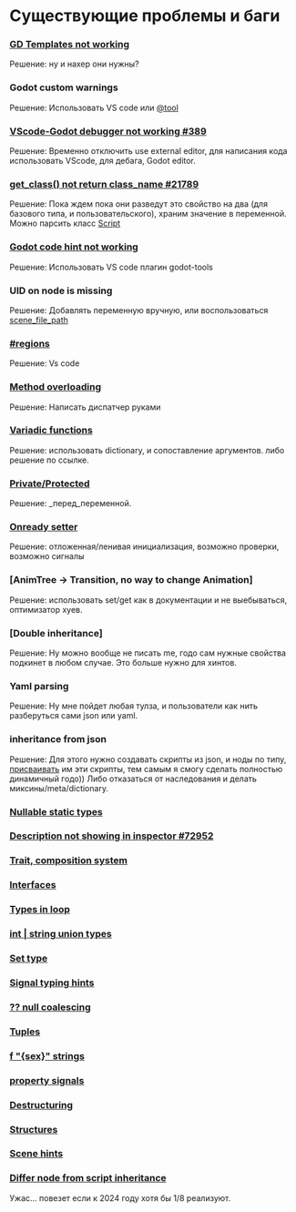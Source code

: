 # Существующие проблемы и баги

### [GD Templates not working](https://docs.godotengine.org/en/stable/tutorials/scripting/creating_script_templates.html)

Решение: ну и нахер они нужны?

### Godot custom warnings

Решение: Использовать VS code или [@tool](https://www.youtube.com/watch?v=90XPxd2533c)

### [VScode-Godot debugger not working #389](https://github.com/godotengine/godot-vscode-plugin/issues/389#issuecomment-1302540744)

Решение:
Временно отключить use external editor, для написания кода использовать VScode, для дебага, Godot editor.

### [get_class() not return class_name #21789](https://github.com/godotengine/godot/issues/21789)

Решение:
Пока ждем пока они разведут это свойство на два (для базового типа, и пользовательского), храним значение в переменной. Можно парсить класс [Script](https://docs.godotengine.org/en/stable/classes/class_script.html#class-script-method-can-instantiate)

### [Godot code hint not working]()

Решение: Использовать VS code плагин godot-tools

### UID on node is missing

Решение: Добавлять переменную вручную, или воспользоваться [scene_file_path](https://docs.godotengine.org/en/stable/classes/class_node.html#class-node-property-scene-file-path)

### [#regions](https://github.com/godotengine/godot-proposals/issues/3366)

Решение: Vs code

### [Method overloading](https://github.com/godotengine/godot-proposals/issues/1571)

Решение: Написать диспатчер руками

### [Variadic functions](https://github.com/godotengine/godot-proposals/issues/1034)

Решение: использовать dictionary, и сопоставление аргументов. либо решение по ссылке.

### [Private/Protected](https://github.com/godotengine/godot-proposals/issues/641)

Решение: _перед_переменной.

### [Onready setter](https://github.com/godotengine/godot-proposals/issues/325)

Решение: отложенная/ленивая инициализация, возможно проверки, возможно сигналы

### [AnimTree -> Transition, no way to change Animation]

Решение: использовать set/get как в документации и не выебываться, оптимизатор хуев.

### [Double inheritance]

Решение: Ну можно вообще не писать me, годо сам нужные свойства подкинет в любом случае. Это больше нужно для хинтов.

### Yaml parsing

Решение: Ну мне пойдет любая тулза, и пользователи как нить разберуться сами json или yaml.

### inheritance from json

Решение: Для этого нужно создавать скрипты из json, и ноды по типу, [присваивать](https://docs.godotengine.org/en/stable/classes/class_script.html#class-script-method-reload) им эти скрипты, тем самым я смогу сделать полностью динамичный годо)) Либо отказаться от наследования и делать миксины/meta/dictionary.

### [Nullable static types](https://github.com/godotengine/godot-proposals/issues/162)
### [Description not showing in inspector #72952](https://github.com/godotengine/godot/issues/72952)
### [Trait, composition system](https://github.com/godotengine/godot-proposals/issues/6416)
### [Interfaces](https://github.com/godotengine/godot-proposals/issues/4872)
### [Types in loop](https://github.com/godotengine/godot-proposals/issues/632)
### [int | string union types](https://github.com/godotengine/godot-proposals/issues/737)
### [Set type](https://github.com/godotengine/godot-proposals/issues/867)
### [Signal typing hints](https://github.com/godotengine/godot-proposals/issues/2557)
### [?? null coalescing](https://github.com/godotengine/godot-proposals/issues/1321)
### [Tuples](https://github.com/godotengine/godot-proposals/issues/2944)
### [f "{sex}" strings](https://github.com/godotengine/godot-proposals/issues/157)
### [property signals](https://github.com/godotengine/godot-proposals/issues/4867)
### [Destructuring](https://github.com/godotengine/godot-proposals/issues/2135)
### [Structures](https://github.com/godotengine/godot-proposals/issues/7329)
### [Scene hints](https://github.com/godotengine/godot-proposals/issues/1935)
### [Differ node from script inheritance](https://www.reddit.com/r/godot/comments/cmrdvs/multiple_inheritance_in_godot/)


Ужас... повезет если к 2024 году хотя бы 1/8 реализуют.
